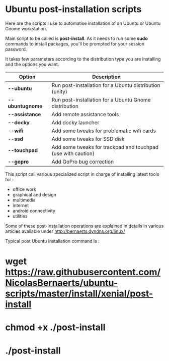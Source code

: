 Ubuntu post-installation scripts
================================

Here are the scripts I use to automatise installation of an Ubuntu or Ubuntu Gnome workstation.

Main script to be called is **post-install**. As it needs to run some **sudo** commands to install packages, you'll be prompted for your session password.

It takes few parameters according to the distribution type you are installing and the options you want.

| Option             | Description |
| -------------      | ------------- |
| **--ubuntu**       | Run post-installation for a Ubuntu distribution (unity)  |
| **--ubuntugnome**  | Run post-installation for a Ubuntu Gnome distribution |
| **--assistance**   | Add remote assistance tools |
| **--docky**        | Add docky launcher |
| **--wifi**         | Add some tweaks for problematic wifi cards |
| **--ssd**          | Add some tweaks for SSD disk |
| **--touchpad**     | Add some tweaks for trackpad and touchpad (use with caution) |
| **--gopro**        | Add GoPro bug correction |

This script call various specialized script in charge of installing latest tools for :
  * office work
  * graphical and design
  * multimedia
  * internet
  * android connectivity
  * utilities

Some of these post-installation operations are explained in details in various articles available under http://bernaerts.dyndns.org/linux/

Typical post Ubuntu installation command is :

  # wget https://raw.githubusercontent.com/NicolasBernaerts/ubuntu-scripts/master/install/xenial/post-install
  # chmod +x ./post-install
  # ./post-install
